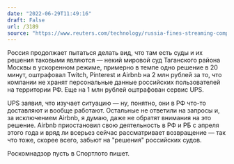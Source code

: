 ```yaml
---
date: "2022-06-29T11:49:16"
draft: False
url: /3189
source: "https://www.reuters.com/technology/russia-fines-streaming-company-twitch-over-data-storage-2022-06-28/"
---
```


Россия продолжает пытаться делать вид, что там есть суды и их решения таковыми являются — некий мировой суд Таганского района Москвы в ускоренном режиме, примерно в темпе одно решение в 20 минут, оштрафовал Twitch, Pinterest и Airbnb на 2 млн рублей за то, что компании не хранят персональные данные российских пользователей на территории РФ. Еще на 1 млн рублей оштрафован сервис UPS. 

UPS заявил, что изучает ситуацию — ну, понятно, они в РФ что-то доставляют и вообще работают. Остальные не ответили на запросы и, за исключением Airbnb, я думаю, даже не обратят внимания на это решение. Airbnb приостановил свою деятельность в РФ и РБ с апреля этого года и вряд ли всерьез сейчас рассматривает возвращение — так что тоже, скорее всего, забьют на "решения" российских судов. 

Роскомнадзор пусть в Спортлото пишет.
